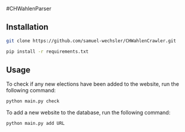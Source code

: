 #CHWahlenParser

## Installation

```bash
git clone https://github.com/samuel-wechsler/CHWahlenCrawler.git
````

```bash
pip install -r requirements.txt
````

## Usage
To check if any new elections have been added to the website, run the following command:
```bash
python main.py check
````

To add a new website to the database, run the following command:
```bash
python main.py add URL
```